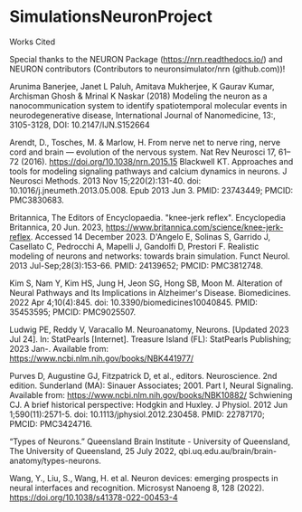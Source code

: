 # SimulationsNeuronProject

Works Cited

Special thanks to the NEURON Package (https://nrn.readthedocs.io/) and NEURON contributors (Contributors to neuronsimulator/nrn (github.com))!

Arunima Banerjee, Janet L Paluh, Amitava Mukherjee, K Gaurav Kumar, Archisman Ghosh & Mrinal K Naskar (2018) Modeling the neuron as a nanocommunication system to identify spatiotemporal molecular events in neurodegenerative disease, International Journal of Nanomedicine, 13:, 3105-3128, DOI: 10.2147/IJN.S152664

Arendt, D., Tosches, M. & Marlow, H. From nerve net to nerve ring, nerve cord and brain — evolution of the nervous system. Nat Rev Neurosci 17, 61–72 (2016). https://doi.org/10.1038/nrn.2015.15
Blackwell KT. Approaches and tools for modeling signaling pathways and calcium dynamics in neurons. J Neurosci Methods. 2013 Nov 15;220(2):131-40. doi: 10.1016/j.jneumeth.2013.05.008. Epub 2013 Jun 3. PMID: 23743449; PMCID: PMC3830683.

Britannica, The Editors of Encyclopaedia. "knee-jerk reflex". Encyclopedia Britannica, 20 Jun. 2023, https://www.britannica.com/science/knee-jerk-reflex. Accessed 14 December 2023.
D'Angelo E, Solinas S, Garrido J, Casellato C, Pedrocchi A, Mapelli J, Gandolfi D, Prestori F. Realistic modeling of neurons and networks: towards brain simulation. Funct Neurol. 2013 Jul-Sep;28(3):153-66. PMID: 24139652; PMCID: PMC3812748.

Kim S, Nam Y, Kim HS, Jung H, Jeon SG, Hong SB, Moon M. Alteration of Neural Pathways and Its Implications in Alzheimer's Disease. Biomedicines. 2022 Apr 4;10(4):845. doi: 10.3390/biomedicines10040845. PMID: 35453595; PMCID: PMC9025507.

Ludwig PE, Reddy V, Varacallo M. Neuroanatomy, Neurons. [Updated 2023 Jul 24]. In: StatPearls [Internet]. Treasure Island (FL): StatPearls Publishing; 2023 Jan-. Available from: https://www.ncbi.nlm.nih.gov/books/NBK441977/

Purves D, Augustine GJ, Fitzpatrick D, et al., editors. Neuroscience. 2nd edition. Sunderland (MA): Sinauer Associates; 2001. Part I, Neural Signaling. Available from: https://www.ncbi.nlm.nih.gov/books/NBK10882/ 
Schwiening CJ. A brief historical perspective: Hodgkin and Huxley. J Physiol. 2012 Jun 1;590(11):2571-5. doi: 10.1113/jphysiol.2012.230458. PMID: 22787170; PMCID: PMC3424716.

“Types of Neurons.” Queensland Brain Institute - University of Queensland, The University of Queensland, 25 July 2022, qbi.uq.edu.au/brain/brain-anatomy/types-neurons. 

Wang, Y., Liu, S., Wang, H. et al. Neuron devices: emerging prospects in neural interfaces and recognition. Microsyst Nanoeng 8, 128 (2022). https://doi.org/10.1038/s41378-022-00453-4 

